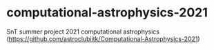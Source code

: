 # computational-astrophysics-2021
SnT summer project 2021
computational astrophysics
(https://github.com/astroclubiitk/Computational-Astrophysics-2021)
